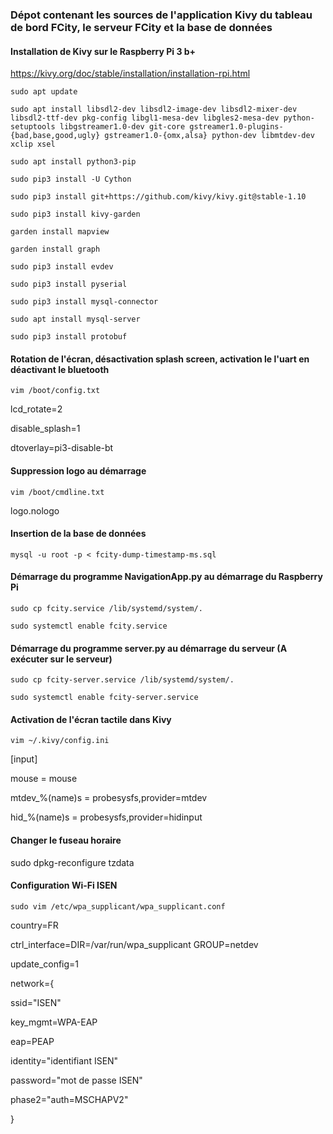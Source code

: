 ### Dépot contenant les sources de l'application Kivy du tableau de bord FCity, le serveur FCity et la base de données

#### Installation de Kivy sur le Raspberry Pi 3 b+
https://kivy.org/doc/stable/installation/installation-rpi.html

`sudo apt update`

`sudo apt install libsdl2-dev libsdl2-image-dev libsdl2-mixer-dev libsdl2-ttf-dev pkg-config libgl1-mesa-dev libgles2-mesa-dev python-setuptools libgstreamer1.0-dev git-core gstreamer1.0-plugins-{bad,base,good,ugly} gstreamer1.0-{omx,alsa} python-dev libmtdev-dev xclip xsel`

`sudo apt install python3-pip`

`sudo pip3 install -U Cython`

`sudo pip3 install git+https://github.com/kivy/kivy.git@stable-1.10`

`sudo pip3 install kivy-garden`

`garden install mapview`

`garden install graph`

`sudo pip3 install evdev`

`sudo pip3 install pyserial`

`sudo pip3 install mysql-connector`

`sudo apt install mysql-server`

`sudo pip3 install protobuf`

#### Rotation de l'écran, désactivation splash screen, activation le l'uart en déactivant le bluetooth
`vim /boot/config.txt`

lcd_rotate=2

disable_splash=1

dtoverlay=pi3-disable-bt

#### Suppression logo au démarrage
`vim /boot/cmdline.txt`

logo.nologo

#### Insertion de la base de données

`mysql -u root -p < fcity-dump-timestamp-ms.sql`

#### Démarrage du programme NavigationApp.py au démarrage du Raspberry Pi
`sudo cp fcity.service /lib/systemd/system/.`

`sudo systemctl enable fcity.service`

#### Démarrage du programme server.py au démarrage du serveur (A exécuter sur le serveur)
`sudo cp fcity-server.service /lib/systemd/system/.`

`sudo systemctl enable fcity-server.service`

#### Activation de l'écran tactile dans Kivy
`vim ~/.kivy/config.ini`

[input]

mouse = mouse

mtdev_%(name)s = probesysfs,provider=mtdev

hid_%(name)s = probesysfs,provider=hidinput

#### Changer le fuseau horaire
sudo dpkg-reconfigure tzdata

#### Configuration Wi-Fi ISEN
`sudo vim /etc/wpa_supplicant/wpa_supplicant.conf`

country=FR

ctrl_interface=DIR=/var/run/wpa_supplicant GROUP=netdev

update_config=1

network={

ssid="ISEN"
 
key_mgmt=WPA-EAP
        
eap=PEAP
        
identity="identifiant ISEN"
        
password="mot de passe ISEN"
        
phase2="auth=MSCHAPV2"

}
